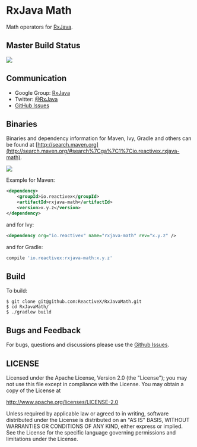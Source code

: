 # RxJava Math

Math operators for [RxJava](https://github.com/ReactiveX/RxJava).

## Master Build Status

<a href='https://travis-ci.org/ReactiveX/RxJavaMath/builds'><img src='https://travis-ci.org/ReactiveX/RxJavaMath.svg?branch=0.x'></a>

## Communication

- Google Group: [RxJava](http://groups.google.com/d/forum/rxjava)
- Twitter: [@RxJava](http://twitter.com/RxJava)
- [GitHub Issues](https://github.com/ReactiveX/RxJavaMath/issues)


## Binaries

Binaries and dependency information for Maven, Ivy, Gradle and others can be found at [http://search.maven.org](http://search.maven.org/#search%7Cga%7C1%7Cio.reactivex.rxjava-math).

<a href='http://search.maven.org/#search%7Cga%7C1%7Ca%3A%22rxjava-math%22'><img src='http://img.shields.io/maven-central/v/io.reactivex/rxjava-math.svg'></a>

Example for Maven:

```xml
<dependency>
    <groupId>io.reactivex</groupId>
    <artifactId>rxjava-math</artifactId>
    <version>x.y.z</version>
</dependency>
```
and for Ivy:

```xml
<dependency org="io.reactivex" name="rxjava-math" rev="x.y.z" />
```

and for Gradle:
```groovy
compile 'io.reactivex:rxjava-math:x.y.z'
```

## Build

To build:

```
$ git clone git@github.com:ReactiveX/RxJavaMath.git
$ cd RxJavaMath/
$ ./gradlew build
```

## Bugs and Feedback

For bugs, questions and discussions please use the [Github Issues](https://github.com/ReactiveX/RxJavaMath/issues).

 
## LICENSE

Licensed under the Apache License, Version 2.0 (the "License");
you may not use this file except in compliance with the License.
You may obtain a copy of the License at

<http://www.apache.org/licenses/LICENSE-2.0>

Unless required by applicable law or agreed to in writing, software
distributed under the License is distributed on an "AS IS" BASIS,
WITHOUT WARRANTIES OR CONDITIONS OF ANY KIND, either express or implied.
See the License for the specific language governing permissions and
limitations under the License.
